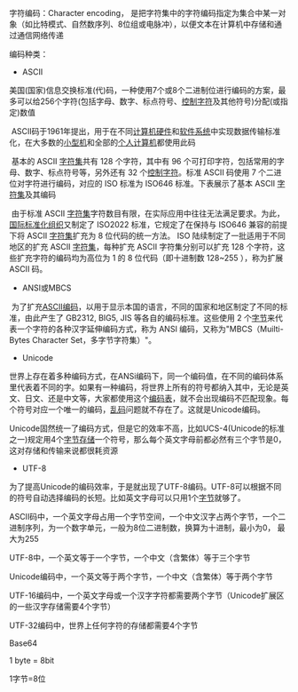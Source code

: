 

字符编码：Character encoding， 是把字符集中的字符编码指定为集合中某一对象（如比特模式、自然数序列、8位组或电脉冲），以便文本在计算机中存储和通过通信网络传递

编码种类：

- ASCII

​		美国(国家)信息交换标准(代)码，一种使用7个或8个二进制位进行编码的方案，最多可以给256个字符(包括字母、数字、标点符号、[控制字符](https://baike.baidu.com/item/控制字符)及其他符号)分配(或指定)数值

​		ASCII码于1961年提出，用于在不同[计算机硬件](https://baike.baidu.com/item/计算机硬件)和[软件系统](https://baike.baidu.com/item/软件系统)中实现数据传输标准化，在大多数的[小型机](https://baike.baidu.com/item/小型机)和全部的[个人计算机](https://baike.baidu.com/item/个人计算机)都使用此码

​		基本的 ASCII [字符集](https://baike.baidu.com/item/字符集)共有 128 个字符，其中有 96 个可打印字符，包括常用的字母、数字、标点符号等，另外还有 32 个[控制字符](https://baike.baidu.com/item/控制字符)。标准 ASCII 码使用 7 个二进位对字符进行编码，对应的 ISO 标准为 ISO646 标准。下表展示了基本 ASCII [字符集](https://baike.baidu.com/item/字符集)及其编码

​		由于标准 ASCII [字符集](https://baike.baidu.com/item/字符集)字符数目有限，在实际应用中往往无法满足要求。为此，[国际标准化组织](https://baike.baidu.com/item/国际标准化组织)又制定了 ISO2022 标准，它规定了在保持与 ISO646 兼容的前提下将 ASCII [字符集](https://baike.baidu.com/item/字符集)扩充为 8 位代码的统一方法。 ISO 陆续制定了一批适用于不同地区的扩充 ASCII [字符集](https://baike.baidu.com/item/字符集)，每种扩充 ASCII 字符集分别可以扩充 128 个字符，这些扩充字符的编码均为高位为 1 的 8 位代码（即十进制数 128~255 ），称为扩展 ASCII 码。

- ANSI或MBCS

​		为了扩充[ASCII编码](https://baike.baidu.com/item/ASCII编码)，以用于显示本国的语言，不同的国家和地区制定了不同的标准，由此产生了 GB2312, BIG5, JIS 等各自的编码标准。这些使用 2 个[字节](https://baike.baidu.com/item/字节)来代表一个字符的各种汉字延伸编码方式，称为 ANSI 编码，又称为"MBCS（Muilti-Bytes Character Set，多字节字符集）"。

- Unicode

​	世界上存在着多种编码方式，在ANSi编码下，同一个编码值，在不同的编码体系里代表着不同的字。如果有一种编码，将世界上所有的符号都纳入其中，无论是英文、日文、还是中文等，大家都使用这个[编码表](https://baike.baidu.com/item/编码表)，就不会出现编码不匹配现象。每个符号对应一个唯一的编码，[乱码](https://baike.baidu.com/item/乱码)问题就不存在了。这就是Unicode编码。

​	Unicode固然统一了编码方式，但是它的效率不高，比如UCS-4(Unicode的标准之一)规定用4个[字节](https://baike.baidu.com/item/字节)[存储](https://baike.baidu.com/item/存储)一个符号，那么每个英文字母前都必然有三个字节是0，这对存储和传输来说都很耗资源

- UTF-8

​		为了提高Unicode的编码效率，于是就出现了UTF-8编码。UTF-8可以根据不同的符号自动选择编码的长短。比如英文字母可以只用1个[字节](https://baike.baidu.com/item/字节)就够了。



ASCII码中，一个英文字母占用一个字节空间，一个中文汉字占两个字节，一个二进制序列，为一个数字单元，一般为8位二进制数，换算为十进制，最小为0， 最大为255

UTF-8中，一个英文等于一个字节，一个中文（含繁体）等于三个字节

Unicode编码中，一个英文等于两个字节，一个中文（含繁体）等于两个字节

UTF-16编码中，一个英文字母或一个汉字字符都需要两个字节（Unicode扩展区的一些汉字存储需要4个字节）

UTF-32编码中，世界上任何字符的存储都需要4个字节



Base64



1 byte = 8bit

1字节=8位
